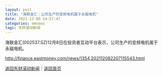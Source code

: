 ```yaml
---
layout: post
title: "海联金汇：公司生产的变频电机属于永磁电机"
date: 2021-12-08 14:57:47
categories: emnews
tags: 东财滚动新闻
---
```


海联金汇(002537.SZ)12月8日在投资者互动平台表示，公司生产的变频电机属于永磁电机。

<http://finance.eastmoney.com/news/1354,202112082207115543.html>

[返回东财滚动新闻](//finews.withounder.com/emnews/)｜[返回首页](//finews.withounder.com/)